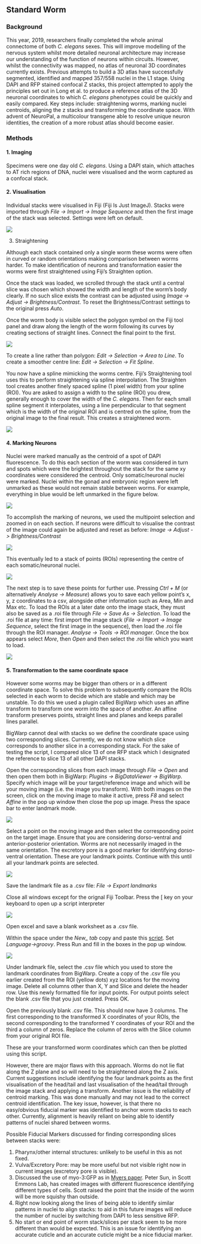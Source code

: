 ## Standard Worm

### Background

This year, 2019, researchers finally completed the whole animal connectome of both *C. elegans* sexes. This will improve modelling of the nervous system whilst more detailed neuronal architecture may increase our understanding of the function of neurons within circuits. However, whilst the connectivity was mapped, no atlas of neuronal 3D coordinates currently exists. Previous attempts to build a 3D atlas have successfully segmented, identified and mapped 357/558 nuclei in the L1 stage. Using DAPI and RFP stained confocal Z stacks, this project attempted to apply the principles set out in Long et al. to produce a reference atlas of the 3D neuronal coordinates to which *C. elegans* phenotypes could be quickly and easily compared. Key steps include: straightening worms, marking nuclei centroids, aligning the z stacks and transforming the coordinate space. With advent of NeuroPal, a multicolour transgene able to resolve unique neuron identities, the creation of a more robust atlas should become easier. 

### Methods

#### 1. Imaging

Specimens were one day old *C. elegans*. Using a DAPI stain, which attaches to AT rich regions of DNA, nuclei were visualised and the worm captured as a confocal stack. 

#### 2. Visualisation

Individual stacks were visualised in Fiji (Fiji Is Just ImageJ). Stacks were imported through *File -> Import -> Image Sequence* and then the first image of the stack was selected. Settings were left on default. 

![](/figures/Figure_importstack.png)

3. Straightening
  
Although each stack contained only a single worm these worms were often in curved or random orientations making comparison between worms harder. To make identification of neurons and transformation easier the worms were first straightened using Fiji’s Straighten option. 

Once the stack was loaded, we scrolled through the stack until a central slice was chosen which showed the width and length of the worm’s body clearly. If no such slice exists the contrast can be adjusted using *Image -> Adjust -> Brightness/Contrast*. To reset the Brightness/Contrast settings to the original press *Auto*. 

Once the worm body is visible select the polygon symbol on the Fiji tool panel and draw along the length of the worm following its curves by creating sections of straight lines. Connect the final point to the first.

![](/figures/Figure_polygonspline.png)

To create a line rather than polygon: *Edit -> Selection -> Area to Line*. To create a smoother centre line: *Edit -> Selection ->  Fit Spline*. 

You now have a spline mimicking the worms centre. Fiji’s Straightening tool uses this to perform straightening via spline interpolation. The Straighten tool creates another finely spaced spline (1 pixel width) from your spline (ROI). You are asked to assign a width to the spline (ROI) you drew, generally enough to cover the width of the *C. elegans*. Then for each small spline segment it interpolates, using a line perpendicular to that segment which is the width of the original ROI and is centred on the spline, from the original image to the final result. This creates a straightened worm. 

![](/figures/Figure_straightenedworm.png)

#### 4. Marking Neurons

Nuclei were marked manually as the centroid of a spot of DAPI fluorescence. To do this each section of the worm was considered in turn and spots which were the brightest throughout the stack for the same xy coordinates were considered the centroid. Only somatic/neuronal nuclei were marked. Nuclei within the gonad and embryonic region were left unmarked as these would not remain stable between worms. For example, everything in blue would be left unmarked in the figure below.

![](/figures/Figure_gonalregion.png)

To accomplish the marking of neurons, we used the multipoint selection and zoomed in on each section. If neurons were difficult to visualise the contrast of the image could again be adjusted and reset as before: *Image -> Adjust -> Brightness/Contrast*

![](/figures/Figure_markingcentroid.png)

This eventually led to a stack of points (ROIs) representing the centre of each somatic/neuronal nuclei.  

![](/figures/Figure_centroidstack.png)

The next step is to save these points for further use. Pressing *Ctrl + M* (or alternatively *Analyse -> Measure*) allows you to save each yellow point’s x, y, z coordinates to a csv, alongside other information such as Area, Min and Max etc. To load the ROIs at a later date onto the image stack, they must also be saved as a .roi file through *File -> Save As -> Selection*. To load the .roi file at any time: first import the image stack (*File -> Import -> Image Sequence*, select the first image in the sequence), then load the .roi file through the ROI manager.  *Analyse -> Tools -> ROI manager*. Once the box appears select *More*, then *Open* and then select the .roi file which you want to load. 

![](/figures/Figure_loadcentroidstack.png)

#### 5. Transformation to the same coordinate space

However some worms may be bigger than others or in a different coordinate space. To solve this problem to subsequently compare the ROIs selected in each worm to decide which are stable and which may be unstable. To do this we used a plugin called BigWarp which uses an affine transform to transform one worm into the space of another. An affine transform preserves points, straight lines and planes and keeps parallel lines parallel. 

BigWarp cannot deal with stacks so we define the coordinate space using two corresponding slices. Currently, we do not know which slice corresponds to another slice in a corresponding stack. For the sake of testing the script, I compared slice 13 of one RFP stack which I designated the reference to slice 13 of all other DAPI stacks. 
   
Open the corresponding slices from each image through *File -> Open* and then open them both in BigWarp: *Plugins -> BigDataViewer -> BigWarp*. Specify which image will be your target/reference image and which will be your moving image (i.e. the image you transform). With both images on the screen, click on the moving image to make it active, press *F8* and select *Affine* in the pop up window then close the pop up image. Press the space bar to enter landmark mode.

![](/figures/Figure_bigwarp.png)

Select a point on the moving image and then select the corresponding point on the target image. Ensure that you are considering dorso-ventral and anterior-posterior orientation. Worms are not necessarily imaged in the same orientation. The excretory pore is a good marker for identifying dorso-ventral orientation. These are your landmark points. Continue with this until all your landmark points are selected. 

![](/figures/Figure_bigwarplandmarks.png)

Save the landmark file as a .csv file: *File -> Export landmarks*

Close all windows except for the orignal Fiji Toolbar. Press the [ key on your keyboard to open up a script interpreter

![](/figures/Figure_scriptinterpreter.png)

Open excel and save a blank worksheet as a .csv file.

Within the space under the *New_ tab* copy and paste this [script](https://raw.githubusercontent.com/openworm/OpenData/master/standard_worm/bigwarpstacktransform_credit_johnbogovicj.groovy). Set *Language->groovy*.  Press Run and fill in the boxes in the pop up window. 

![](/figures/Figure_runscript.png)

Under landmark file, select the .csv file which you used to store the landmark coordinates from BigWarp. Create a copy of the .csv file you earlier created from the ROI (yellow dots) xyz locations for the moving image. Delete all columns other than X, Y and Slice and delete the header row. Use this newly formatted file for input points. For output points select the blank .csv file that you just created. Press OK.

Open the previously blank .csv file. This should now have 3 columns. The first corresponding to the transformed X coordinates of your ROIs, the second corresponding to the transformed Y coordinates of your ROI and the third a column of zeros. Replace the column of zeros with the Slice column from your original ROI file.   

These are your transformed worm coordinates which can then be plotted using this script. 

However, there are major flaws with this approach. Worms do not lie flat along the Z plane and so will need to be straightened along the Z axis. Current suggestions include identifying the four landmark points as the first visualisation of the head/tail and last visualisation of the  head/tail through the image stack and applying a transform. Another issue is the reliability of centroid marking. This was done manually and may not lead to the correct centroid identification. The key issue, however, is that there no easy/obvious fiducial marker was identified to anchor worm stacks to each other. Currently, alignment is heavily reliant on being able to identify patterns of nuclei shared between worms.

Possible Fiducial Markers discussed for finding corresponding slices between stacks were:

1. Pharynx/other internal structures: unlikely to be useful in this as not fixed.
2. Vulva/Excretory Pore: may be more useful but not visible right now in current images (excretory pore is visible).
3. Discussed the use of myo-3:GFP as in [Myers paper](https://www.nature.com/articles/nmeth.1366.pdf). Peter Sun, in Scott Emmons Lab, has created images with different fluorescence identifying different types of cells. Scott raised the point that the inside of the worm will be more squishy than outside. 
4. Right now looking along the lines of being able to identify similar patterns in nuclei to align stacks: to aid in this future images will reduce the number of nuclei by switching from DAPI to less sensitive RFP.
5. No start or end point of worm stack/slices per stack seem to be more different than would be expected. This is an issue for identifying an accurate cuticle and an accurate cuticle might be a nice fiducial marker.


